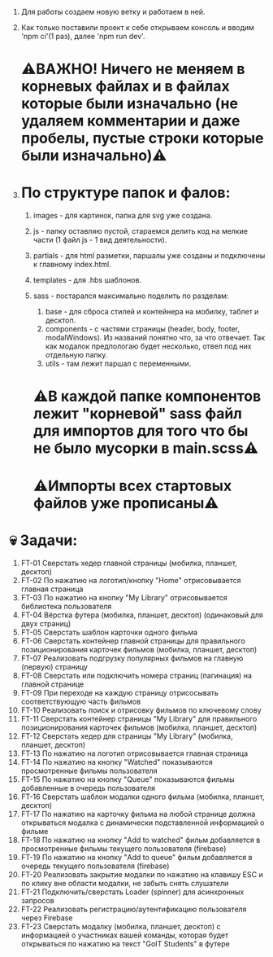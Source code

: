 1. Для работы создаем новую ветку и работаем в ней.
2. Как только поставили проект к себе открываем консоль и вводим 'npm ci'(1 раз), далее 'npm run
   dev'.

   # ⚠️ВАЖНО! Ничего не меняем в корневых файлах и в файлах которые были изначально (не удаляем комментарии и даже пробелы, пустые строки которые были изначально)⚠️

3. # По структуре папок и фалов:

   1. images - для картинок, папка для svg уже создана.
   2. js - папку оставляю пустой, стараемся делить код на мелкие части (1 файл js - 1 вид
      деятельности).
   3. partials - для html разметки, паршалы уже созданы и подключены к главному index.html.
   4. templates - для .hbs шаблонов.
   5. sass - постарался максимально поделить по разделам:

      1. base - для сброса стилей и контейнера на мобилку, таблет и десктоп.
      2. components - с частями страницы (header, body, footer, modalWindows). Из названий понятно
         что, за что отвечает. Так как модалок предпологаю будет несколько, отвел под них отдельную
         папку.
      3. utils - там лежит паршал с переменными.

      # ⚠️В каждой папке компонентов лежит "корневой" sass файл для импортов для того что бы не было мусорки в main.scss⚠️

      # ⚠️Импорты всех стартовых файлов уже прописаны⚠️

# 💀 Задачи:

1. FT-01 Сверстать хедер главной страницы (мобилка, планшет, десктоп)
2. FT-02 По нажатию на логотип/кнопку "Home" отрисовывается главная страница
3. FT-03 По нажатию на кнопку "My Library" отрисовывается библиотека пользователя
4. FT-04 Вёрстка футера (мобилка, планшет, десктоп) (одинаковый для двух страниц)
5. FT-05 Сверстать шаблон карточки одного фильма
6. FT-06 Сверстать контейнер главной страницы для правильного позиционирования карточек фильмов
   (мобилка, планшет, десктоп)
7. FT-07 Реализовать подгрузку популярных фильмов на главную (первую) страницу
8. FT-08 Сверстать или подключить номера страниц (пагинация) на главной странице
9. FT-09 При переходе на каждую страницу отрисосывать соответствующую часть фильмов
10. FT-10 Реализовать поиск и отрисовку фильмов по ключевому слову
11. FT-11 Сверстать контейнер страницы "My Library" для правильного позиционирования карточек
    фильмов (мобилка, планшет, десктоп)
12. FT-12 Сверстать хедер для страницы "My Library" (мобилка, планшет, десктоп)
13. FT-13 По нажатию на логотип отрисовывается главная страница
14. FT-14 По нажатию на кнопку "Watched" показываются просмотренные фильмы пользователя
15. FT-15 По нажатию на кнопку "Queue" показываются фильмы добавленные в очередь пользователя
16. FT-16 Сверстать шаблон модалки одного фильма (мобилка, планшет, десктоп)
17. FT-17 По нажатию на карточку фильма на любой странице должна открываться модалка с динамически
    подставленной информацией о фильме
18. FT-18 По нажатию на кнопку "Add to watched" фильм добавляется в просмотренные фильмы текущего
    пользователя (firebase)
19. FT-19 По нажатию на кнопку "Add to queue" фильм добавляется в очередь текущего пользователя
    (firebase)
20. FT-20 Реализовать закрытие модалки по нажатию на клавишу ESC и по клику вне области модалки, не
    забыть снять слушатели
21. FT-21 Подключить/сверстать Loader (spinner) для асинхронных запросов
22. FT-22 Реализовать регистрацию/аутентификацию пользователя через Firebase
23. FT-23 Сверстать модалку (мобилка, планшет, десктоп) с информацией о участниках вашей команды,
    которая будет открываться по нажатию на текст "GoIT Students" в футере
